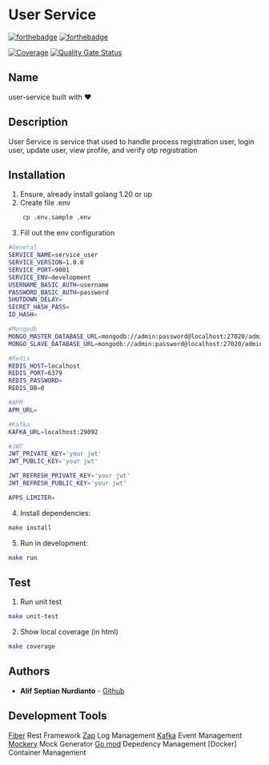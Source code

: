 # User Service
[![forthebadge](https://forthebadge.com/images/badges/made-with-go.svg)](https://forthebadge.com) 
[![forthebadge](https://forthebadge.com/images/badges/built-with-love.svg)](https://forthebadge.com)

[![Coverage](https://sonarcloud.io/api/project_badges/measure?project=ticket-concert_user-service&metric=coverage)](https://sonarcloud.io/summary/new_code?id=ticket-concert_user-service)
[![Quality Gate Status](https://sonarcloud.io/api/project_badges/measure?project=ticket-concert_user-service&metric=alert_status)](https://sonarcloud.io/summary/new_code?id=ticket-concert_user-service)


## Name
user-service built with :heart:

## Description
User Service is service that used to handle process registration user, login user, update user, view profile, and verify otp registration 

## Installation
1. Ensure, already install golang 1.20 or up
2. Create file .env
```bash
    cp .env.sample .env
```
3. Fill out the env configuration
```bash
#General
SERVICE_NAME=service_user
SERVICE_VERSION=1.0.0
SERVICE_PORT=9001
SERVICE_ENV=development
USERNAME_BASIC_AUTH=username
PASSWORD_BASIC_AUTH=password
SHUTDOWN_DELAY=
SECRET_HASH_PASS=
ID_HASH=

#Mongodb
MONGO_MASTER_DATABASE_URL=mongodb://admin:password@localhost:27020/admin
MONGO_SLAVE_DATABASE_URL=mongodb://admin:password@localhost:27020/admin

#Redis
REDIS_HOST=localhost
REDIS_PORT=6379
REDIS_PASSWORD=
REDIS_DB=0

#APM
APM_URL=

#Kafka
KAFKA_URL=localhost:29092

#JWT
JWT_PRIVATE_KEY='your jwt'
JWT_PUBLIC_KEY='your jwt'

JWT_REFRESH_PRIVATE_KEY='your jwt'
JWT_REFRESH_PUBLIC_KEY='your jwt'

APPS_LIMITER=
```
4. Install dependencies:
```bash
make install
```
5. Run in development:
```bash
make run
```

## Test
1. Run unit test
```bash
make unit-test
```
2. Show local coverage (in html)
```bash
make coverage
```

## Authors 
* **Alif Septian Nurdianto** - [Github](https://github.com/alifsn)

## Development Tools
[Fiber](https://gofiber.io/) Rest Framework
[Zap](https://github.com/uber-go/zap) Log Management
[Kafka](https://pkg.go.dev/gopkg.in/confluentinc/confluent-kafka-go.v1@v1.8.2) Event Management
[Mockery](https://github.com/vektra/mockery) Mock Generator
[Go mod](https://go.dev/ref/mod) Depedency Management
[Docker] Container Management